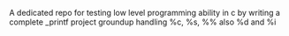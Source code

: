 A dedicated repo for testing low level programming ability in c by writing a complete _printf project groundup
handling %c, %s, %%
also %d and %i